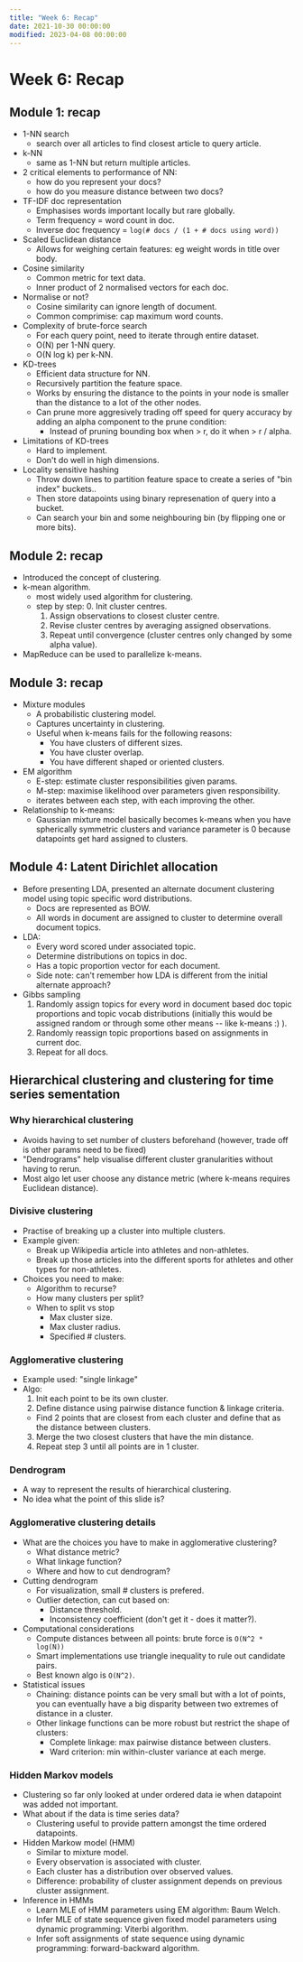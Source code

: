 ```yaml
---
title: "Week 6: Recap"
date: 2021-10-30 00:00:00
modified: 2023-04-08 00:00:00
---
```


# Week 6: Recap

## Module 1: recap

* 1-NN search
  * search over all articles to find closest article to query article.
* k-NN
  * same as 1-NN but return multiple articles.
* 2 critical elements to performance of NN:
  * how do you represent your docs?
  * how do you measure distance between two docs?
* TF-IDF doc representation
  * Emphasises words important locally but rare globally.
  * Term frequency = word count in doc.
  * Inverse doc frequency = ```log(# docs / (1 + # docs using word))```
* Scaled Euclidean distance
  * Allows for weighing certain features: eg weight words in title over body.
* Cosine similarity
  * Common metric for text data.
  * Inner product of 2 normalised vectors for each doc.
* Normalise or not?
  * Cosine similarity can ignore length of document.
  * Common comprimise: cap maximum word counts.
* Complexity of brute-force search
  * For each query point, need to iterate through entire dataset.
  * O(N) per 1-NN query.
  * O(N log k) per k-NN.
* KD-trees
  * Efficient data structure for NN.
  * Recursively partition the feature space.
  * Works by ensuring the distance to the points in your node is smaller than the distance to a lot of the other nodes.
  * Can prune more aggresively trading off speed for query accuracy by adding an alpha component to the prune condition:
    * Instead of pruning bounding box when > r, do it when > r / alpha.
* Limitations of KD-trees
  * Hard to implement.
  * Don't do well in high dimensions.
* Locality sensitive hashing
  * Throw down lines to partition feature space to create a series of "bin index" buckets..
  * Then store datapoints using binary represenation of query into a bucket.
  * Can search your bin and some neighbouring bin (by flipping one or more bits).

## Module 2: recap

* Introduced the concept of clustering.
* k-mean algorithm.
  * most widely used algorithm for clustering.
  * step by step:
    0. Init cluster centres.
    1. Assign observations to closest cluster centre.
    2. Revise cluster centres by averaging assigned observations.
    3. Repeat until convergence (cluster centres only changed by some alpha value).
* MapReduce can be used to parallelize k-means.

## Module 3: recap

* Mixture modules
  * A probabilistic clustering model.
  * Captures uncertainty in clustering.
  * Useful when k-means fails for the following reasons:
    * You have clusters of different sizes.
    * You have cluster overlap.
    * You have different shaped or oriented clusters.
* EM algorithm
  * E-step: estimate cluster responsibilities given params.
  * M-step: maximise likelihood over parameters given responsibility.
  * iterates between each step, with each improving the other.
* Relationship to k-means:
  * Gaussian mixture model basically becomes k-means when you have spherically symmetric clusters and variance parameter is 0 because datapoints get hard assigned to clusters.

## Module 4: Latent Dirichlet allocation

* Before presenting LDA, presented an alternate document clustering model using topic specific word distributions.
  * Docs are represented as BOW.
  * All words in document are assigned to cluster to determine overall document topics.
* LDA:
  * Every word scored under associated topic.
  * Determine distributions on topics in doc.
  * Has a topic proportion vector for each document.
  * Side note: can't remember how LDA is different from the initial alternate approach?
* Gibbs sampling
  1. Randomly assign topics for every word in document based doc topic proportions and topic vocab distributions (initially this would be assigned random or through some other means -- like k-means :) ).
  2. Randomly reassign topic proportions based on assignments in current doc.
  3. Repeat for all docs.

## Hierarchical clustering and clustering for time series sementation

### Why hierarchical clustering

* Avoids having to set number of clusters beforehand (however, trade off is other params need to be fixed)
* "Dendrograms" help visualise different cluster granularities without having to rerun.
* Most algo let user choose any distance metric (where k-means requires Euclidean distance).

### Divisive clustering

* Practise of breaking up a cluster into multiple clusters.
* Example given:
  * Break up Wikipedia article into athletes and non-athletes.
  * Break up those articles into the different sports for athletes and other types for non-athletes.
* Choices you need to make:
  * Algorithm to recurse?
  * How many clusters per split?
  * When to split vs stop
    * Max cluster size.
    * Max cluster radius.
    * Specified # clusters.

### Agglomerative clustering

* Example used: "single linkage"
* Algo:
  1. Init each point to be its own cluster.
  2. Define distance using pairwise distance function & linkage criteria.
    * Find 2 points that are closest from each cluster and define that as the distance between clusters.
  3. Merge the two closest clusters that have the min distance.
  4. Repeat step 3 until all points are in 1 cluster.

### Dendrogram

* A way to represent the results of hierarchical clustering.
* No idea what the point of this slide is?

### Agglomerative clustering details

* What are the choices you have to make in agglomerative clustering?
  * What distance metric?
  * What linkage function?
  * Where and how to cut dendrogram?
* Cutting dendrogram
  * For visualization, small # clusters is prefered.
  * Outlier detection, can cut based on:
    * Distance threshold.
    * Inconsistency coefficient (don't get it - does it matter?).
* Computational considerations
  * Compute distances between all points: brute force is ``O(N^2 * log(N))``
  * Smart implementations use triangle inequality to rule out candidate pairs.
  * Best known algo is ``O(N^2)``.
* Statistical issues
  * Chaining: distance points can be very small but with a lot of points, you can eventually have a big disparity between two extremes of distance in a cluster.
  * Other linkage functions can be more robust but restrict the shape of clusters:
    * Complete linkage: max pairwise distance between clusters.
    * Ward criterion: min within-cluster variance at each merge.

### Hidden Markov models

* Clustering so far only looked at under ordered data ie when datapoint was added not important.
* What about if the data is time series data?
  * Clustering useful to provide pattern amongst the time ordered datapoints.
* Hidden Markow model (HMM)
  * Similar to mixture model.
  * Every observation is associated with cluster.
  * Each cluster has a distribution over observed values.
  * Difference: probability of cluster assignment depends on previous cluster assignment.
* Inference in HMMs
  * Learn MLE of HMM parameters using EM algorithm: Baum Welch.
  * Infer MLE of state sequence given fixed model parameters using dynamic programming: Viterbi algorithm.
  * Infer soft assignments of state sequence using dynamic programming: forward-backward algorithm.
